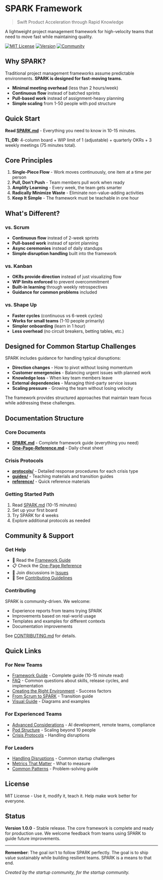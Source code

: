 # SPARK Framework

> Swift Product Acceleration through Rapid Knowledge

A lightweight project management framework for high-velocity teams that need to move fast while maintaining quality.

[![MIT License](https://img.shields.io/badge/License-MIT-blue.svg)](LICENSE)
[![Version](https://img.shields.io/badge/Version-1.0.0-green.svg)](SPARK.md)
[![Community](https://img.shields.io/badge/Community-Welcome-orange.svg)](CONTRIBUTING.md)

## Why SPARK?

Traditional project management frameworks assume predictable environments. **SPARK is designed for fast-moving teams.**

- **Minimal meeting overhead** (less than 2 hours/week)
- **Continuous flow** instead of batched sprints
- **Pull-based work** instead of assignment-heavy planning
- **Simple scaling** from 1-50 people with pod structure

## Quick Start

**Read [SPARK.md](SPARK.md)** - Everything you need to know in 10-15 minutes.

**TL;DR:** 4-column board + WIP limit of 1 (adjustable) + quarterly OKRs + 3 weekly meetings (75 minutes total).

## Core Principles

1. **Single-Piece Flow** - Work moves continuously, one item at a time per person
2. **Pull, Don't Push** - Team members pull work when ready
3. **Amplify Learning** - Every week, the team gets smarter
4. **Radically Minimize Waste** - Eliminate non-value-adding activities
5. **Keep It Simple** - The framework must be teachable in one hour

## What's Different?

### vs. Scrum
- **Continuous flow** instead of 2-week sprints
- **Pull-based work** instead of sprint planning
- **Async ceremonies** instead of daily standups
- **Simple disruption handling** built into the framework

### vs. Kanban
- **OKRs provide direction** instead of just visualizing flow
- **WIP limits enforced** to prevent overcommitment
- **Built-in learning** through weekly retrospectives
- **Guidance for common problems** included

### vs. Shape Up
- **Faster cycles** (continuous vs 6-week cycles)
- **Works for small teams** (1-10 people primarily)
- **Simpler onboarding** (learn in 1 hour)
- **Less overhead** (no circuit breakers, betting tables, etc.)

## Designed for Common Startup Challenges

SPARK includes guidance for handling typical disruptions:

- **Direction changes** - How to pivot without losing momentum
- **Customer emergencies** - Balancing urgent issues with planned work
- **Knowledge loss** - When key team members leave
- **External dependencies** - Managing third-party service issues
- **Scaling pressure** - Growing the team without losing velocity

The framework provides structured approaches that maintain team focus while addressing these challenges.

## Documentation Structure

### Core Documents
- **[SPARK.md](SPARK.md)** - Complete framework guide (everything you need)
- **[One-Page-Reference.md](reference/One-Page-Reference.md)** - Daily cheat sheet

### Crisis Protocols
- **[protocols/](protocols/)** - Detailed response procedures for each crisis type
- **[guides/](guides/)** - Teaching materials and transition guides
- **[reference/](reference/)** - Quick reference materials

### Getting Started Path
1. Read [SPARK.md](SPARK.md) (10-15 minutes)
2. Set up your first board
3. Try SPARK for 4 weeks
4. Explore additional protocols as needed

## Community & Support

### Get Help
- 📖 Read the [Framework Guide](SPARK.md)
- 📋 Check the [One-Page Reference](reference/One-Page-Reference.md)
- 💬 Join discussions in [Issues](../../issues)
- 🤝 See [Contributing Guidelines](CONTRIBUTING.md)

### Contributing
SPARK is community-driven. We welcome:
- Experience reports from teams trying SPARK
- Improvements based on real-world usage
- Templates and examples for different contexts
- Documentation improvements

See [CONTRIBUTING.md](CONTRIBUTING.md) for details.

## Quick Links

### For New Teams
- [Framework Guide](SPARK.md) - Complete guide (10-15 minute read)
- [FAQ](SPARK.md#faq) - Common questions about skills, release cycles, and implementation
- [Creating the Right Environment](guides/Teaching-Guide.md#creating-the-right-environment) - Success factors
- [From Scrum to SPARK](guides/Teaching-Guide.md#from-scrum-to-spark) - Transition guide
- [Visual Guide](guides/Visual-Guide.md) - Diagrams and examples

### For Experienced Teams
- [Advanced Considerations](SPARK.md#advanced-considerations) - AI development, remote teams, compliance
- [Pod Structure](SPARK.md#scaling-beyond-10-people) - Scaling beyond 10 people  
- [Crisis Protocols](protocols/) - Handling disruptions

### For Leaders
- [Handling Disruptions](SPARK.md#handling-disruptions) - Common startup challenges
- [Metrics That Matter](SPARK.md#metrics-that-matter) - What to measure
- [Common Patterns](SPARK.md#common-patterns--solutions) - Problem-solving guide

## License

MIT License - Use it, modify it, teach it. Help make work better for everyone.

## Status

**Version 1.0.0** - Stable release. The core framework is complete and ready for production use. We welcome feedback from teams using SPARK to guide future improvements.

---

**Remember**: The goal isn't to follow SPARK perfectly. The goal is to ship value sustainably while building resilient teams. SPARK is a means to that end.

*Created by the startup community, for the startup community.*